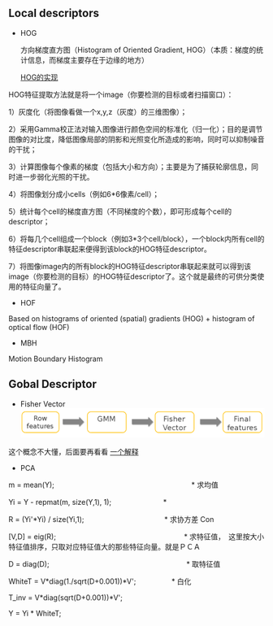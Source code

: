 ## Local descriptors

* HOG

  方向梯度直方图（Histogram of Oriented Gradient, HOG）（本质：梯度的统计信息，而梯度主要存在于边缘的地方）
  
  [HOG的实现](http://blog.csdn.net/liulina603/article/details/8291093)
  
HOG特征提取方法就是将一个image（你要检测的目标或者扫描窗口）：

1）灰度化（将图像看做一个x,y,z（灰度）的三维图像）；

2）采用Gamma校正法对输入图像进行颜色空间的标准化（归一化）；目的是调节图像的对比度，降低图像局部的阴影和光照变化所造成的影响，同时可以抑制噪音的干扰；

3）计算图像每个像素的梯度（包括大小和方向）；主要是为了捕获轮廓信息，同时进一步弱化光照的干扰。

4）将图像划分成小cells（例如6*6像素/cell）；

5）统计每个cell的梯度直方图（不同梯度的个数），即可形成每个cell的descriptor；

6）将每几个cell组成一个block（例如3*3个cell/block），一个block内所有cell的特征descriptor串联起来便得到该block的HOG特征descriptor。

7）将图像image内的所有block的HOG特征descriptor串联起来就可以得到该image（你要检测的目标）的HOG特征descriptor了。这个就是最终的可供分类使用的特征向量了。
  
* HOF

Based on histograms of oriented (spatial) gradients (HOG) + histogram of optical flow (HOF)

* MBH

Motion Boundary Histogram


## Gobal Descriptor

* Fisher Vector
![Fisher Vector 是怎么用的](https://github.com/Coolxiaolin/notes/blob/master/Things_I_Should_Know/Appendix/FisherVector.png)

这个概念不大懂，后面要再看看
[一个解释](http://www.cnblogs.com/jie-dcai/p/5740480.html)

* PCA

 m = mean(Y);　　　　　　　　　　　　　　　　　　　 * 求均值
 
 Yi = Y - repmat(m, size(Y,1), 1);　　　　　　　 * 
 
 R = (Yi'*Yi) / size(Yi,1);　　　　　　　　　　　 * 求协方差 Con
 
 [V,D] = eig(R);　　　　　　　　　　　　　　　　　　* 求特征值，　这里按大小特征值排序，只取对应特征值大的那些特征向量。就是ＰＣＡ
 
 D = diag(D);　　　　　　　　　　　　　　　　　　　 * 取特征值
 
 WhiteT = V*diag(1./sqrt(D+0.001))*V';　　　　　* 白化
 
 T_inv = V*diag(sqrt(D+0.001))*V';
 
 Y = Yi * WhiteT;
